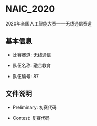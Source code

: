 # NAIC_2020
2020年全国人工智能大赛——无线通信赛道

## 基本信息
* 比赛赛道: 无线通信

* 队伍名称: 融合教育

* 队伍编号: 87

## 文件说明
* Preliminary: 初赛代码

* Contest: 复赛代码

